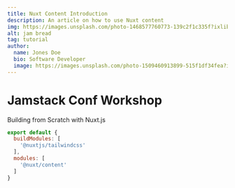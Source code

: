 ```yaml
---
title: Nuxt Content Introduction
description: An article on how to use Nuxt content
img: https://images.unsplash.com/photo-1468577760773-139c2f1c335f?ixlib=rb-1.2.1&ixid=eyJhcHBfaWQiOjEyMDd9&auto=format&fit=crop&w=500&h=300&q=80
alt: jam bread
tag: tutorial
author: 
  name: Jones Doe
  bio: Software Developer
  image: https://images.unsplash.com/photo-1509460913899-515f1df34fea?ixlib=rb-1.2.1&ixid=eyJhcHBfaWQiOjEyMDd9&auto=format&fit=crop&w=934&q=80
---
```


# Jamstack Conf Workshop

Building from Scratch with Nuxt.js


```js
export default {
  buildModules: [
    '@nuxtjs/tailwindcss'
  ],
  modules: [
    '@nuxt/content'
  ]
}

```